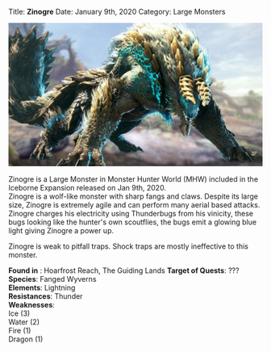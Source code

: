 Title: **Zinogre**
Date: January 9th, 2020
Category: Large Monsters

![alt](images/Zinogre.png)

Zinogre is a Large Monster in Monster Hunter World (MHW) included in the Iceborne Expansion released on Jan 9th, 2020.  
Zinogre is a wolf-like monster with sharp fangs and claws. Despite its large size, Zinogre is extremely agile and can perform many aerial based attacks.  
Zinogre charges his electricity using Thunderbugs from his vinicity, these bugs looking like the hunter's own scoutflies, the bugs emit a glowing blue light giving Zinogre a power up.
    
Zinogre is weak to pitfall traps. Shock traps are mostly ineffective to this monster.
    
**Found in** : Hoarfrost Reach, The Guiding Lands 
**Target of Quests**: ???  
**Species**: Fanged Wyverns  
**Elements**: Lightning  
**Resistances**: Thunder  
**Weaknesses**:  
Ice (3)  
Water (2)  
Fire (1)  
Dragon (1)    
